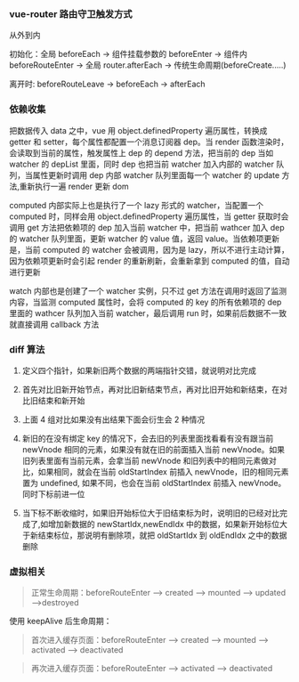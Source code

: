 <!--
 * @Author: 谢树宏
 * @Date: 2022-02-14 14:02:43
 * @LastEditors: chl123-eng 1326090238@qq.com
 * @LastEditTime: 2023-04-10 17:08:44
 * @FilePath: /about-study/vue.md
-->

### vue-router 路由守卫触发方式

从外到内

初始化：全局 beforeEach -> 组件挂载参数的 beforeEnter -> 组件内 beforeRouteEnter -> 全局 router.afterEach -> 传统生命周期(beforeCreate.....)

离开时: beforeRouteLeave -> beforeEach -> afterEach

### 依赖收集

把数据传入 data 之中，vue 用 object.definedProperty 遍历属性，转换成 getter 和 setter，每个属性都配置一个消息订阅器 dep。当 render 函数渲染时，会读取到当前的属性，触发属性上 dep 的 depend 方法，把当前的 dep 当如 watcher 的 depList 里面，同时 dep 也把当前 watcher 加入内部的 watcher 队列，当属性更新时调用 dep 内部 watcher 队列里面每一个 watcher 的 update 方法,重新执行一遍 render 更新 dom

computed 内部实际上也是执行了一个 lazy 形式的 watcher，当配置一个 computed 时，同样会用 object.definedProperty 遍历属性，当 getter 获取时会调用 get 方法把依赖项的 dep 加入当前 watcher 中，把当前 wathcer 加入 dep 的 watcher 队列里面，更新 watcher 的 value 值，返回 value。当依赖项更新是，当前 computed 的 watcher 会被调用，因为是 lazy，所以不进行主动计算，因为依赖项更新时会引起 render 的重新刷新，会重新拿到 computed 的值，自动进行更新

watch 内部也是创建了一个 watcher 实例，只不过 get 方法在调用时返回了监测内容，当监测 computed 属性时，会将 computed 的 key 的所有依赖项的 dep 里面的 wathcer 队列加入当前 watcher，最后调用 run 时，如果前后数据不一致就直接调用 callback 方法

### diff 算法

1. 定义四个指针，如果新旧两个数据的两端指针交错，就说明对比完成
2. 首先对比旧新开始节点，再对比旧新结束节点，再对比旧开始和新结束，在对比旧结束和新开始
3. 上面 4 组对比如果没有出结果下面会衍生会 2 种情况

4. 新旧的在没有绑定 key 的情况下，会去旧的列表里面找看看有没有跟当前 newVnode 相同的元素，如果没有就在旧的前面插入当前 newVnode。如果旧列表里面有当前元素，会拿当前 newVnode 和旧列表中的相同元素做对比，如果相同，就会在当前 oldStartIndex 前插入 newVnode，旧的相同元素置为 undefined, 如果不同，也会在当前 oldStartIndex 前插入 newVnode。同时下标前进一位

5. 当下标不断收缩时，如果旧开始标位大于旧结束标为时，说明旧的已经对比完成了,如增加新数据的 newStartIdx,newEndIdx 中的数据，如果新开始标位大于新结束标位，那说明有删除项，就把 oldStartIdx 到 oldEndIdx 之中的数据删除

### 虚拟相关

> 正常⽣命周期：beforeRouteEnter --> created --> mounted --> updated -->destroyed

使⽤ keepAlive 后⽣命周期：

> ⾸次进⼊缓存页⾯：beforeRouteEnter --> created --> mounted --> activated --> deactivated

> 再次进⼊缓存页⾯：beforeRouteEnter --> activated --> deactivated
